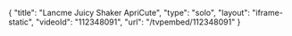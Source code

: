 {
    "title": "Lancme Juicy Shaker  ApriCute",
    "type": "solo",
    "layout": "iframe-static",
    "videoId": "112348091",
    "url": "\/tvpembed\/112348091"
}